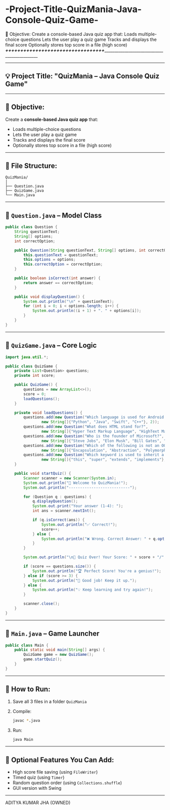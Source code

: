 # -Project-Title-QuizMania-Java-Console-Quiz-Game-
🎯 Objective: Create a console-based Java quiz app that:  Loads multiple-choice questions  Lets the user play a quiz game  Tracks and displays the final score  Optionally stores top score in a file (high score)
_______________________________________________+++++++++++++++++++++++++++++++++____________________________________________________________________________________________


---

## 💡 Project Title: **"QuizMania – Java Console Quiz Game"**

---

## 🎯 Objective:

Create a **console-based Java quiz app** that:

* Loads multiple-choice questions
* Lets the user play a quiz game
* Tracks and displays the final score
* Optionally stores top score in a file (high score)

---

## 📁 File Structure:

```
QuizMania/
│
├── Question.java
├── QuizGame.java
└── Main.java
```

---

## 🔹 `Question.java` – Model Class

```java
public class Question {
    String questionText;
    String[] options;
    int correctOption;

    public Question(String questionText, String[] options, int correctOption) {
        this.questionText = questionText;
        this.options = options;
        this.correctOption = correctOption;
    }

    public boolean isCorrect(int answer) {
        return answer == correctOption;
    }

    public void displayQuestion() {
        System.out.println("\n" + questionText);
        for (int i = 0; i < options.length; i++) {
            System.out.println((i + 1) + ". " + options[i]);
        }
    }
}
```

---

## 🔹 `QuizGame.java` – Core Logic

```java
import java.util.*;

public class QuizGame {
    private List<Question> questions;
    private int score;

    public QuizGame() {
        questions = new ArrayList<>();
        score = 0;
        loadQuestions();
    }

    private void loadQuestions() {
        questions.add(new Question("Which language is used for Android development?",
                new String[]{"Python", "Java", "Swift", "C++"}, 2));
        questions.add(new Question("What does HTML stand for?",
                new String[]{"Hyper Text Markup Language", "HighText Machine Language", "Hyper Terminal Mail Language", "None"}, 1));
        questions.add(new Question("Who is the founder of Microsoft?",
                new String[]{"Steve Jobs", "Elon Musk", "Bill Gates", "Mark Zuckerberg"}, 3));
        questions.add(new Question("Which of the following is not an OOP concept?",
                new String[]{"Encapsulation", "Abstraction", "Polymorphism", "Compilation"}, 4));
        questions.add(new Question("Which keyword is used to inherit a class in Java?",
                new String[]{"this", "super", "extends", "implements"}, 3));
    }

    public void startQuiz() {
        Scanner scanner = new Scanner(System.in);
        System.out.println("🧠 Welcome to QuizMania!");
        System.out.println("---------------------------");

        for (Question q : questions) {
            q.displayQuestion();
            System.out.print("Your answer (1-4): ");
            int ans = scanner.nextInt();

            if (q.isCorrect(ans)) {
                System.out.println("✅ Correct!");
                score++;
            } else {
                System.out.println("❌ Wrong. Correct Answer: " + q.options[q.correctOption - 1]);
            }
        }

        System.out.println("\n🎯 Quiz Over! Your Score: " + score + "/" + questions.size());

        if (score == questions.size()) {
            System.out.println("🏆 Perfect Score! You're a genius!");
        } else if (score >= 3) {
            System.out.println("👏 Good job! Keep it up.");
        } else {
            System.out.println("💡 Keep learning and try again!");
        }

        scanner.close();
    }
}
```

---

## 🔹 `Main.java` – Game Launcher

```java
public class Main {
    public static void main(String[] args) {
        QuizGame game = new QuizGame();
        game.startQuiz();
    }
}
```

---

## 🚀 How to Run:

1. Save all 3 files in a folder `QuizMania`
2. Compile:

   ```bash
   javac *.java
   ```
3. Run:

   ```bash
   java Main
   ```

---

## 🌈 Optional Features You Can Add:

* High score file saving (using `FileWriter`)
* Timed quiz (using `Timer`)
* Random question order (using `Collections.shuffle`)
* GUI version with Swing

---

ADITYA KUMAR JHA (OWNED)

